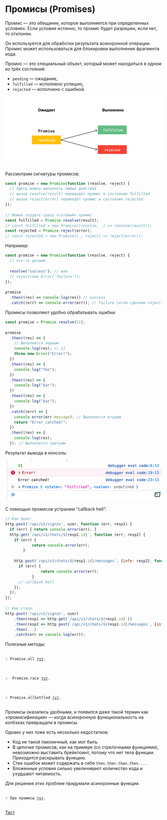 # Промисы (Promises)

Промис — это обещание, которое выполняется при определенных условиях. Если условие истинно, то промис будет разрешен, если нет, то отклонен.

Он используется для обработки результата асинхронной операции. Промис может использоваться для блокировки выполнения фрагмента кода.

Промис — это специальный объект, который может находиться в одном из трёх состояний:

- `pending` — ожидание,
- `fulfilled` — исполнено успешно,
- `rejected` — исполнено с ошибкой.

<img src="./promise.png" width="600"></a>

Рассмотрим сигнатуры промисов:

```jsx
const promise = new Promise(function (resolve, reject) {
  // Здесь можно выполнять любые действия
  // вызов resolve(result) переведёт промис в состояние fulfilled
  // вызов reject(error) переведёт промис в состояние rejected
});

// Можно создать сразу «готовый» промис
const fulfilled = Promise.resolve(result);
// const fulfilled = new Promise((resolve, _) => resolve(result));
const rejected = Promise.reject(error);
// const rejected = new Promise((_, reject) => reject(error));
```

Например:

```jsx
const promise = new Promise(function (resolve, reject) {
  // что-то делаем

  resolve("success"); // или
  // reject(new Error('failure'));
});

promise
  .then((res) => console.log(res)) // success
  .catch((err) => console.error(err)); // failure (если сделаем reject)
```

Промисы позволяют удобно обрабатывать ошибки:

```jsx
const promise = Promise.resolve(11);

promise
  .then((res) => {
    // Выполнится первым
    console.log(res); // 11
    throw new Error("Error!");
  })
  .then((res) => {
    console.log("foo");
  })
  .then((res) => {
    console.log("bar");
  })
  .then((res) => {
    console.log("baz");
  })
  .catch((err) => {
    console.error(err.message); // Выполнится вторым
    return "Error catched!";
  })
  .then((res) => {
    console.log(res);
  }); // Выполнится третьим
```

Результат вывода в консоль:

<img src="./err.png" width="600"></a>

С помощью промисов устраним “callback hell”:

```jsx
// Как было:
http.post('/api/v1/signin', user, function (err, resp1) {
  if (err) { return console.error(err); }
  http.get(`/api/v1/chats/${resp1.id}`, function (err, resp2) {
    if (err) {
            return console.error(err);
        }

    http.post(`/api/v1/chats/${resp1.id}/messages`, {info: resp2}, function (err, avatar) {
      if (err) {
                return console.error(err);
            }
      // callback hell
    });
  });
});

// Как стало:
http.post('/api/v1/signin', user)
    .then(resp1 => http.get(`/api/v1/chats/${resp1.id}`))
    .then(resp2 => http.post(`/api/v1/chats/${resp1.id}/messages`, {info: resp2}))
    .then(...)
    .catch(err => console.log(err));
```

Полезные методы:

<pre>
<code>
💡 Promise.all <a href="https://developer.mozilla.org/ru/docs/Web/JavaScript/Reference/Global_Objects/Promise/all">тут</a>.
</code>
</pre>

<pre>
<code>
💡  Promise.race <a href="https://developer.mozilla.org/ru/docs/Web/JavaScript/Reference/Global_Objects/Promise/race">тут</a>.
</code>
</pre>

<pre>
<code>
💡 Promise.allSettled <a href="https://developer.mozilla.org/ru/docs/Web/JavaScript/Reference/Global_Objects/Promise/allSettled">тут</a>.
</code>
</pre>

Промисы оказались удобными, и появился даже такой термин как _«промисификация»_ — когда асинхронную функциональность на колбэках превращали в промисы.

Однако у них тоже есть несколько недостатков:

- Код не такой лаконичный, как мог быть.
- В цепочке промисов, как на примере (со стрелочными функциями), невозможно выставить брейкпоинт, потому что нет тела функции. Приходится раскрывать функцию.
- Стек ошибок может содержать в себе `then.then.then.then....`
- Вложенные условия сильно увеличивают количество кода и ухудшают читаемость.

Для решения этих проблем придумали асинхронные функции.

<pre>
<code>
💡 Про промисы <a href="https://developer.mozilla.org/ru/docs/Web/JavaScript/EventLoop">тут</a>.
</code>
</pre>

[Тест](./test-1.md)
